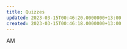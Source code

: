 ```yaml
---
title: Quizzes
updated: 2023-03-15T00:46:20.0000000+13:00
created: 2023-03-15T00:46:18.0000000+13:00
---
```


AM
